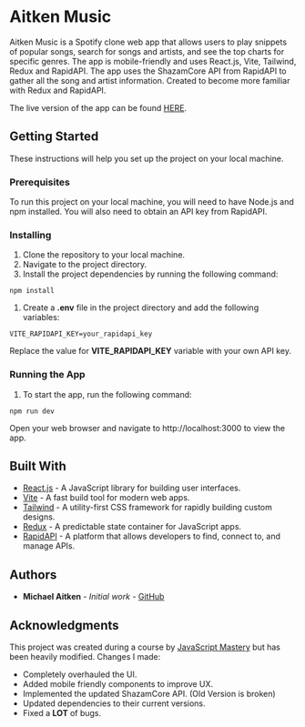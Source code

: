 # Aitken Music
Aitken Music is a Spotify clone web app that allows users to play snippets of popular songs, search for songs and artists, and see the top charts for specific genres. The app is mobile-friendly and uses React.js, Vite, Tailwind, Redux and RapidAPI. The app uses the ShazamCore API from RapidAPI to gather all the song and artist information. Created to become more familiar with Redux and RapidAPI. 

The live version of the app can be found [HERE](https://music.michaelaitken.com).

## Getting Started
These instructions will help you set up the project on your local machine.

### Prerequisites
To run this project on your local machine, you will need to have Node.js and npm installed. You will also need to obtain an API key from RapidAPI.

### Installing
1. Clone the repository to your local machine.
2. Navigate to the project directory.
3. Install the project dependencies by running the following command:

```
npm install
```

1. Create a **.env** file in the project directory and add the following variables:

```
VITE_RAPIDAPI_KEY=your_rapidapi_key
```

Replace the value for **VITE_RAPIDAPI_KEY** variable with your own API key.

### Running the App
1. To start the app, run the following command:

```
npm run dev
```

Open your web browser and navigate to http://localhost:3000 to view the app.


## Built With
- [React.js](https://reactjs.org/) - A JavaScript library for building user interfaces.
- [Vite](https://vitejs.dev/) - A fast build tool for modern web apps.
- [Tailwind](https://tailwindcss.com/) - A utility-first CSS framework for rapidly building custom designs.
- [Redux](https://redux.js.org/) - A predictable state container for JavaScript apps.
- [RapidAPI](https://rapidapi.com/) - A platform that allows developers to find, connect to, and manage APIs.

## Authors
- **Michael Aitken** - *Initial work* - [GitHub](https://github.com/michaelaitken)

## Acknowledgments
This project was created during a course by [JavaScript Mastery](https://www.youtube.com/@javascriptmastery) but has been heavily modified. Changes I made:
- Completely overhauled the UI.
- Added mobile friendly components to improve UX.
- Implemented the updated ShazamCore API. (Old Version is broken)
- Updated dependencies to their current versions.
- Fixed a **LOT** of bugs.